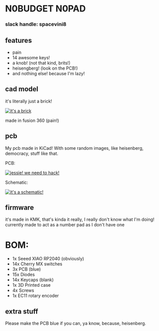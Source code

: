 # N0BUDGET N0PAD

### slack handle: spacevini8

## features

- pain
- 14 awesome keys!
- a knob! (not that kind, brits!)
- heisengberg! (look on the PCB!)
- and nothing else! because I'm lazy!

## cad model

it's literally just a brick!

[![it's a brick](https://github.com/spacevini8/N0PAD/blob/main/hackpads/N0PAD/cad/case/case.png?raw=true "it's a brick")](http://github.com/spacevini8/N0PAD/blob/main/hackpads/N0PAD/cad/case/case.png?raw=true "it's a brick")

made in fusion 360 (pain!)

## pcb

My pcb made in KiCad! With some random images, like heisenberg, democracy, stuff like that.

PCB:

[![jessie! we need to hack!](https://github.com/spacevini8/N0PAD/blob/main/hackpads/N0PAD/pcb/pcb.png?raw=true "jessie! we need to hack!")](http://github.com/spacevini8/N0PAD/blob/main/hackpads/N0PAD/pcb/pcb.png?raw=true "jessie! we need to hack!")

Schematic:

[![it's a schematic!](https://github.com/spacevini8/N0PAD/blob/main/hackpads/N0PAD/pcb/schematic.png?raw=true "it's a schematic!")](https://github.com/spacevini8/N0PAD/blob/main/hackpads/N0PAD/pcb/schematic.png?raw=true "it's a schematic!")

## firmware

it's made in KMK, that's kinda it really, I really don't know what I'm doing!
currently made to act as a number pad as I don't have one 

# BOM:
- 1x Seeed XIAO RP2040 (obviously)
- 14x Cherry MX switches
- 3x PCB (blue)
- 15x Diodes
- 14x Keycaps (blank)
- 1x 3D Printed case
- 4x Screws
- 1x EC11 rotary encoder

## extra stuff

Please make the PCB blue if you can, ya know, because, heisenberg.
